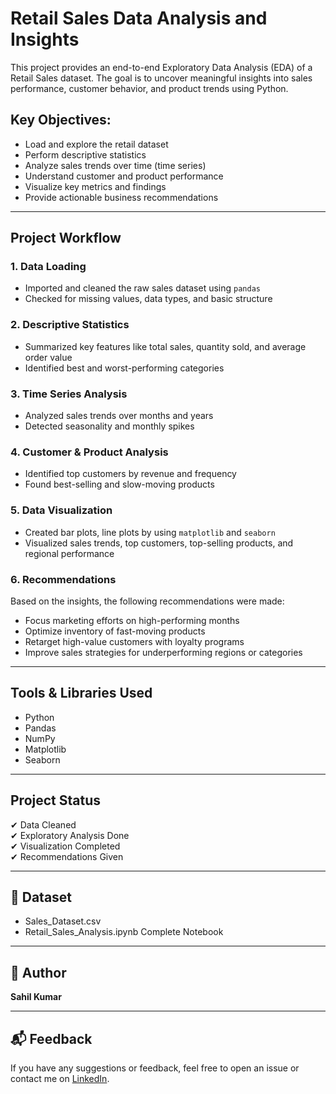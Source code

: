 # Retail Sales Data Analysis and Insights

This project provides an end-to-end Exploratory Data Analysis (EDA) of a Retail Sales dataset. The goal is to uncover meaningful insights into sales performance, customer behavior, and product trends using Python.

##  Key Objectives:
- Load and explore the retail dataset
- Perform descriptive statistics
- Analyze sales trends over time (time series)
- Understand customer and product performance
- Visualize key metrics and findings
- Provide actionable business recommendations

---

##  Project Workflow

### 1. Data Loading
- Imported and cleaned the raw sales dataset using `pandas`
- Checked for missing values, data types, and basic structure

### 2. Descriptive Statistics
- Summarized key features like total sales, quantity sold, and average order value
- Identified best and worst-performing categories

### 3. Time Series Analysis
- Analyzed sales trends over months and years
- Detected seasonality and monthly spikes

### 4. Customer & Product Analysis
- Identified top customers by revenue and frequency
- Found best-selling and slow-moving products

### 5. Data Visualization 
- Created bar plots, line plots  by using `matplotlib` and `seaborn`
- Visualized sales trends, top customers, top-selling products, and regional performance

### 6. Recommendations
Based on the insights, the following recommendations were made:
- Focus marketing efforts on high-performing months
- Optimize inventory of fast-moving products
- Retarget high-value customers with loyalty programs
- Improve sales strategies for underperforming regions or categories

---

## Tools & Libraries Used
- Python
- Pandas
- NumPy
- Matplotlib
- Seaborn

---

## Project Status
✔ Data Cleaned  
✔ Exploratory Analysis Done  
✔ Visualization Completed  
✔ Recommendations Given  


---

## 📁 Dataset
* Sales_Dataset.csv
* Retail_Sales_Analysis.ipynb Complete Notebook
---

## 📌 Author
**Sahil Kumar**

---

## 📬 Feedback
If you have any suggestions or feedback, feel free to open an issue or contact me on [LinkedIn](#).
